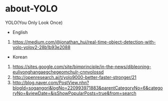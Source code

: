 # about-YOLO

YOLO(You Only Look Once)
- English
1) https://medium.com/@jonathan_hui/real-time-object-detection-with-yolo-yolov2-28b1b93e2088


- Korean
1) https://sites.google.com/site/bimprinciple/in-the-news/dibleoning-euliyonghangaegchegeomchulr-cnnyolossd
2) http://openresearch.ai/t/yolo9000-better-faster-stronger/21
3) http://blog.naver.com/PostView.nhn?blogId=sogangori&logNo=220993971883&parentCategoryNo=6&categoryNo=&viewDate=&isShowPopularPosts=true&from=search
